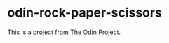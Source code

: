 # odin-rock-paper-scissors

This is a project from [The Odin Project](https://www.theodinproject.com/lessons/foundations-rock-paper-scissors).
